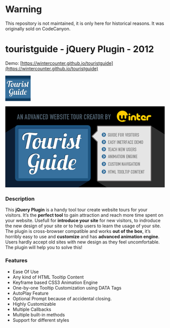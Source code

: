 # Warning

This repository is not maintained, it is only here for historical reasons. It was originally sold on CodeCanyon.

# touristguide - jQuery Plugin - 2012

Demo: [https://wintercounter.github.io/touristguide](https://wintercounter.github.io/touristguide)

![80.png](80.png)

![big-cover2.png](big-cover2.png)

<h3>Description</h3>
This <strong>jQuery Plugin</strong> is a handy tool tour create website tours for your visitors. It&#8217;s the <strong>perfect tool</strong> to gain attraction and reach more time spent on your website. Usefull for <strong>introduce your site</strong> for new visitors, to indroduce the new design of your site or to help users to learn the usage of your site. The plugin is cross-browser compatible and works <strong>out of the box</strong>, it&#8217;s horribly easy to use and <strong>customize</strong> and has  <strong>advanced animation engine</strong>. Users hardly accept old sites with new design as they feel uncomfortable. The plugin will help you to solve this!

<h3>Features</h3>
<ul>
<li>Ease Of Use</li>
<li>Any kind of HTML Tooltip Content</li>
<li>Keyframe based CSS3 Animation Engine</li>
<li>One-by-one Tooltip Customization using DATA Tags</li>
<li>AutoPlay Feature</li>
<li>Optional Prompt because of accidental closing.</li>
<li>Highly Customizable</li>
<li>Multiple Callbacks</li>
<li>Multiple built-in methods</li>
<li>Support for different styles</li>
</ul>